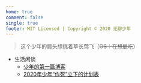 ```yaml
---
home: true
comment: false
single: true
footer: MIT Licensed | Copyright © 2020 无聊少年
---
```


> 这个少年的肩头想挑着草长莺飞（~~OS：在想屁吃~~）

- 生活闲谈
  - [少年的第一篇博客](http://blog.zenghr.cn/passages/2020-01-18-first-blog)
  - [2020年少年“作死”立下的计划表](http://blog.zenghr.cn)

